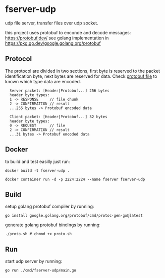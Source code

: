 # fserver-udp
udp file server, transfer files over udp socket.

this project uses protobuf to enconde and decode messages: https://protobuf.dev/
see golang implementation in https://pkg.go.dev/google.golang.org/protobuf

## Protocol

The protocol are divided in two sections, first byte is reserved to the packet identification byte, next bytes are reserved for data.
Check [protobuf file](./messages.proto) to known which type data are encoded.
```golang
  Server packet: [Header|Protobuf...] 256 bytes
  header byte types:
  1 -> RESPONSE     // file chunk
  2 -> CONFIRMATION // result
  ...255 bytes -> Protobuf encoded data

  Client packet: [Header|Protobuf...] 32 bytes
  header byte types:
  0 -> REQUEST      // file
  2 -> CONFIRMATION // result
  ...31 bytes -> Protobuf encoded data
```

## Docker
to build and test easilly just run:
```shell
docker build -t fserver-udp .
```
```shell
docker container run -d -p 2224:2224 --name fserver fserver-udp
```

## Build
setup golang protobuf compiler by running:
```shell
go install google.golang.org/protobuf/cmd/protoc-gen-go@latest
```

generate golang protobuf bindings by running:
```shell
./proto.sh # chmod +x proto.sh
```

## Run
start udp server by running:
```shell
go run ./cmd/fserver-udp/main.go
```
